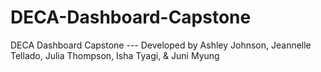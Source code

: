 # DECA-Dashboard-Capstone
DECA Dashboard Capstone --- Developed by Ashley Johnson, Jeannelle Tellado, Julia Thompson, Isha Tyagi, &amp; Juni Myung
